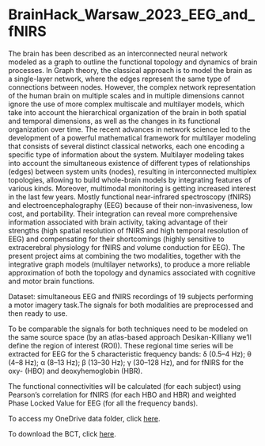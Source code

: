 # BrainHack_Warsaw_2023_EEG_and_fNIRS

The brain has been described as an interconnected neural network modeled as a graph to outline the functional topology and dynamics of brain processes. 
In Graph theory, the classical approach is to model the brain as a single-layer network, where the edges represent the same type of connections between nodes.
However, the complex network representation of the human brain on multiple scales and in multiple dimensions cannot ignore the use of more complex multiscale and multilayer models, which take into account the hierarchical organization of the brain in both spatial and temporal dimensions, as well as the changes in its functional organization over time.
The recent advances in network science led to the development of a powerful mathematical framework for multilayer modeling that consists of several distinct classical networks, each one encoding a specific type of information about the system.
Multilayer modeling takes into account the simultaneous existence of different types of relationships (edges) between system units (nodes), resulting in interconnected multiplex topologies, allowing to build whole-brain models by integrating features of various kinds. 
Moreover, multimodal monitoring is getting increased interest in the last few years. Mostly functional near-infrared spectroscopy (fNIRS) and electroencephalography (EEG) because of their non-invasiveness, low cost, and portability.
Their integration can reveal more comprehensive information associated with brain activity, taking advantage of their strengths (high spatial resolution of fNIRS and high temporal resolution of EEG) and compensating for their shortcomings (highly sensitive to extracerebral physiology for fNIRS and volume conduction for EEG).
The present project aims at combining the two modalities, together with the integrative graph models (multilayer networks), to produce a more reliable approximation of both the topology and dynamics associated with cognitive and motor brain functions.

Dataset: simultaneous EEG and fNIRS recordings of 19 subjects performing a motor imagery task.The signals for both modalities are preprocessed and then ready to use.

To be comparable the signals for both techniques need to be modeled on the same source space (by an atlas-based approach Desikan-Killiany we’ll define the region of interest (ROI)). 
These regional time series will be extracted for EEG for the 5 characteristic frequency bands: δ (0.5–4 Hz); θ (4–8 Hz); α (8–13 Hz); β (13–30 Hz); γ (30–128 Hz), and for fNIRS for the oxy- (HBO) and deoxyhemoglobin (HBR).

The functional connectivities will be calculated (for each subject) using Pearson’s correlation for fNIRS (for each HBO and HBR) and weighted Phase Locked Value for EEG (for all the frequency bands). 


To access my OneDrive data folder, click 
[here](https://sanoscience-my.sharepoint.com/:f:/g/personal/r_blanco_sanoscience_org/En2J2WWkjXdJmnLVNqlSKMoB3yKEGO8_FNC7VRoSNT_cwg?e=f9snCb).


To download the BCT, click 
[here](https://sites.google.com/site/bctnet/).









